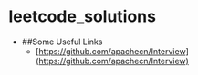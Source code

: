 # leetcode_solutions

* ##Some Useful Links
  * [https://github.com/apachecn/Interview](https://github.com/apachecn/Interview)

